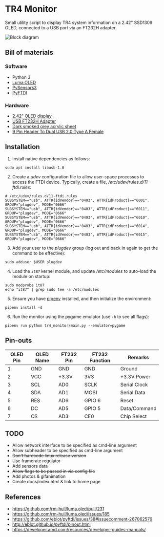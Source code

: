 # TR4 Monitor
Small utility script to display TR4 system information on a 2.42" SSD1309 OLED,
connected to a USB port via an FT232H adapter.

![Block diagram](http://www.destructuring-bind.org/TR4-monitor/block_diagram.svg)

## Bill of materials

### Software
* Python 3
* [Luma.OLED](https://luma-oled.readthedocs.io/en/latest/)
* [PySensors3](https://pypi.org/project/PySensors3/)
* [PyFTDI](http://eblot.github.io/pyftdi)

### Hardware
* [2.42" OLED display](https://www.aliexpress.com/item/2-42-inch-LCD-Screen-12864-OLED-Display-Module-IIC-I2C-SPI-Serial-C51-STM32-SSD1309/32857123469.html)
* [USB FT232H Adapter](https://www.aliexpress.com/item/NEW-CJMCU-FT232H-Multifunction-High-Speed-USB-to-JTAG-UART-FIFO-SPI-I2C-Module/32817479989.html)
* [Dark smoked grey acrylic sheet](https://www.ebay.co.uk/itm/142366439906)
* [9 Pin Header To Dual USB 2.0 Type A Female](https://www.ebay.co.uk/itm/283026195250)

## Installation

1. Install native dependencies as follows:
```
sudo apt install libusb-1.0
```

2. Create a _udev_ configuration file to allow user-space processes to access
   the FTDI device. Typically, create a file, _/etc/udev/rules.d/11-ftdi.rules_:
```
# /etc/udev/rules.d/11-ftdi.rules
SUBSYSTEM=="usb", ATTR{idVendor}=="0403", ATTR{idProduct}=="6001", GROUP="plugdev", MODE="0666"
SUBSYSTEM=="usb", ATTR{idVendor}=="0403", ATTR{idProduct}=="6011", GROUP="plugdev", MODE="0666"
SUBSYSTEM=="usb", ATTR{idVendor}=="0403", ATTR{idProduct}=="6010", GROUP="plugdev", MODE="0666"
SUBSYSTEM=="usb", ATTR{idVendor}=="0403", ATTR{idProduct}=="6014", GROUP="plugdev", MODE="0666"
SUBSYSTEM=="usb", ATTR{idVendor}=="0403", ATTR{idProduct}=="6015", GROUP="plugdev", MODE="0666"
```

3. Add your user to the _plugdev_ group (log out and back in again to get the
   command to be effective):
```
sudo adduser $USER plugdev
```

4. Load the `it87` kernel module, and update _/etc/modules_ to auto-load the
   module on startup:
```
sudo modprobe it87
echo "it87" | grep sudo tee -a /etc/modules
```

5. Ensure you have [pipenv](https://pipenv.readthedocs.io/en/latest/) installed,
   and then initialize the environment:
```
pipenv install -d
```

6. Run the monitor using the pygame emulator (use `-h` to see all flags):
```
pipenv run python tr4_monitor/main.py --emulator=pygame
```

## Pin-outs

| OLED Pin | OLED Name | FT232 Pin | FT232 Function | Remarks |
|----------|----------|---------|----------|-------|
| 1 | GND | GND | GND | Ground |
| 2 | VCC | +3.3V | 3V3 | +3.3V Power |
| 3 | SCL | AD0 | SCLK | Serial Clock |
| 4 | SDA | AD1 | MOSI | Serial Data |
| 5 | RES | AD6 | GPIO 6 | Reset |
| 6 | DC | AD5 | GPIO 5 | Data/Command |
| 7 | CS | AD3 | CE0 | Chip Select |

## TODO
* Allow network interface to be specified as cmd-line argument
* Allow subheader to be specified as cmd-line argument
* ~~Don't hardcode linux release version~~
* ~~Use framerate regulator~~
* Add sensors data
* ~~Allow flags to be passed in via config file~~
* Add photos & gifanimation
* Create docs/index.html & link to home page

## References
* https://github.com/rm-hull/luma.oled/pull/231
* https://github.com/rm-hull/luma.oled/issues/185
* https://github.com/eblot/pyftdi/issues/38#issuecomment-267062576
* http://eblot.github.io/pyftdi/pinout.html
* https://developer.amd.com/resources/developer-guides-manuals/
